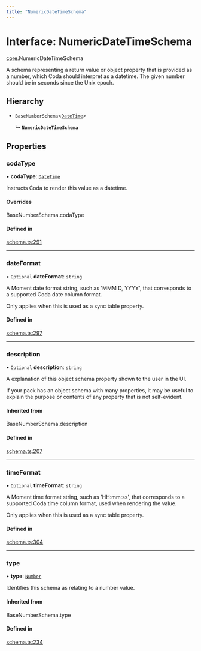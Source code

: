 ```yaml
---
title: "NumericDateTimeSchema"
---
```

# Interface: NumericDateTimeSchema

[core](../modules/core.md).NumericDateTimeSchema

A schema representing a return value or object property that is provided as a number,
which Coda should interpret as a datetime. The given number should be in seconds since the Unix epoch.

## Hierarchy

- `BaseNumberSchema`<[`DateTime`](../enums/core.ValueHintType.md#datetime)\>

  ↳ **`NumericDateTimeSchema`**

## Properties

### codaType

• **codaType**: [`DateTime`](../enums/core.ValueHintType.md#datetime)

Instructs Coda to render this value as a datetime.

#### Overrides

BaseNumberSchema.codaType

#### Defined in

[schema.ts:291](https://github.com/coda/packs-sdk/blob/main/schema.ts#L291)

___

### dateFormat

• `Optional` **dateFormat**: `string`

A Moment date format string, such as 'MMM D, YYYY', that corresponds to a supported Coda date column format.

Only applies when this is used as a sync table property.

#### Defined in

[schema.ts:297](https://github.com/coda/packs-sdk/blob/main/schema.ts#L297)

___

### description

• `Optional` **description**: `string`

A explanation of this object schema property shown to the user in the UI.

If your pack has an object schema with many properties, it may be useful to
explain the purpose or contents of any property that is not self-evident.

#### Inherited from

BaseNumberSchema.description

#### Defined in

[schema.ts:207](https://github.com/coda/packs-sdk/blob/main/schema.ts#L207)

___

### timeFormat

• `Optional` **timeFormat**: `string`

A Moment time format string, such as 'HH:mm:ss', that corresponds to a supported Coda time column format,
used when rendering the value.

Only applies when this is used as a sync table property.

#### Defined in

[schema.ts:304](https://github.com/coda/packs-sdk/blob/main/schema.ts#L304)

___

### type

• **type**: [`Number`](../enums/core.ValueType.md#number)

Identifies this schema as relating to a number value.

#### Inherited from

BaseNumberSchema.type

#### Defined in

[schema.ts:234](https://github.com/coda/packs-sdk/blob/main/schema.ts#L234)
